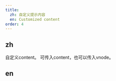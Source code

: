 ```yaml
---
title: 
  zh: 自定义提示内容
  en: Customized content
order: 4
---
```


## zh

自定义content。 可传入content，也可以传入vnode。

## en
